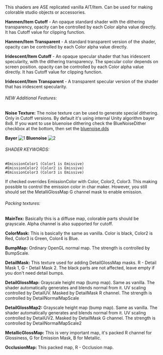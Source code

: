 This shaders are ASE replicated vanilla AIT/Item. Can be used for making colorable studio objects or accessories.

**Hanmen/Item Cutoff** - An opaque standard shader with the dithering transparency, opacity can be controlled by each Color alpha
 value directly. It has Cutoff value for clipping function.
 
**Hanmen/Item Transparent** - A standard transparent version of the shader, opacity can be controlled by each Color alpha
 value directly.
 
**Iridescent/Item Cutoff** - An opaque specular shader that has iridescent specularity, with the dithering transparency. The specular color depends on screen position. opacity can be controlled by each Color alpha value directly. It has Cutoff value for clipping function.

**Iridescent/Item Transparent** - A transparent specular version of the shader that has iridescent specularity.

###### NEW Additional Features:

**Noise Texture:** The noise texture can be used to generate special dithering. Only in Cutoff versions. 
By default it's using internal Unity algorithm bayer 8x8. If you want to use bluenoise dithering check the BlueNoiseDither checkbox at the bottom, then set the [bluenoise.dds](https://github.com/Hanmen-lab/HS2-AI-ASE-Shaders/blob/master/Shaders%20ASE/bluenoise.dds)

**Bayer**
![1](https://github.com/Hanmen-lab/HS2-AI-ASE-Shaders/blob/master/bayer.gif)
**Bluenoise**
![2](https://github.com/Hanmen-lab/HS2-AI-ASE-Shaders/blob/master/bluenoise.gif)

###### SHADER KEYWORDS:

    #EmissionColor1 (Color1 is Emissive)
    #EmissionColor2 (Color2 is Emissive)
    #EmissionColor3 (Color3 is Emissive)

If checked overrides EmissionColor with Color, Color2, Color3. This making possible to control the emission color in char maker. However, you still should set the MetalliGlossMap G channel mask to enable emission.

###### Packing textures:

**MainTex:** Basically this is a diffuse map, colorable parts should be grayscale. Alpha channel is also supported for cutoff.

**ColorMask:** This is basically the same as vanilla. Color is black, Color2 is Red, Color3 is Green, Color4 is Blue.

**BumpMap:** Ordinary OpenGL normal map. The strength is controlled by BumpScale.

**DetailMask:** This texture used for adding DetailGlossMap masks. R - Detail Mask 1, G - Detail Mask 2. The black parts are not affected, leave empty if you don't need detail bumps.

**DetailGlossMap:** Grayscale height map (bump map). Same as vanilla. The shader automatically generates and blends normal from it. UV scaling controlled by DetailUV. Masked by DetailMask R channel. The strength is controlled by DetailNormalMapScale

**DetailGlossMap2:** Grayscale height map (bump map). Same as vanilla. The shader automatically generates and blends normal from it. UV scaling controlled by DetailUV2. Masked by DetailMask G channel. The strength is controlled by DetailNormalMapScale2

**MetallicGlossMap:** This is very important map, it's packed R channel for Glossiness, G for Emission Mask, B for Metallic.

**OcclusionMap:** This packed map, R - Occlusion map.

